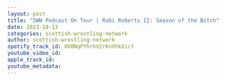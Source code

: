 ```yaml
---
layout: post
title: "SWN Podcast On Tour | Rubi Roberts II: Season of the Bitch"
date: 2023-10-13
categories: scottish-wrestling-network
author: scottish-wrestling-network
spotify_track_id: 0V0NqPYhrhV2rKnVhkXicY
youtube_video_id: 
apple_track_id: 
youtube_metadata: 
---
```

